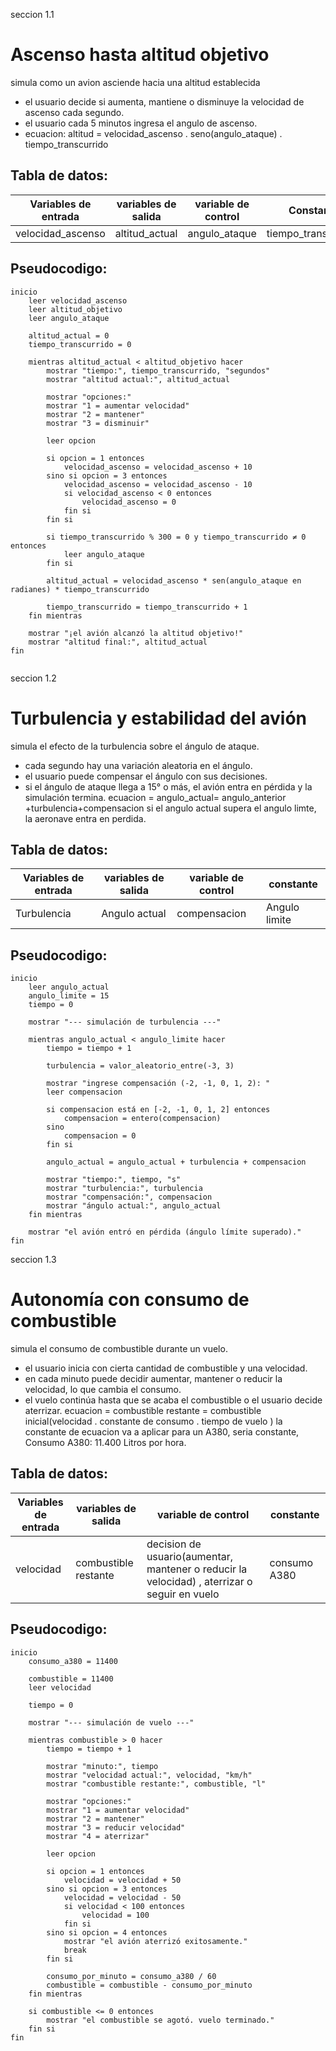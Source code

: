  seccion 1.1 
 # Ascenso hasta altitud objetivo

simula como un avion asciende hacia una altitud establecida
- el usuario decide si aumenta, mantiene o disminuye la velocidad de ascenso cada segundo.
- el usuario cada 5 minutos ingresa el angulo de ascenso.
- ecuacion: altitud = velocidad_ascenso . seno(angulo_ataque) . tiempo_transcurrido
## Tabla de datos:

| Variables de entrada | variables de salida | variable de control | Constante |
|----------------------|---------------------|---------------------|-----------|
| velocidad_ascenso | altitud_actual | angulo_ataque | tiempo_transcurrido |

## Pseudocodigo:

``` 
inicio
    leer velocidad_ascenso
    leer altitud_objetivo
    leer angulo_ataque

    altitud_actual = 0
    tiempo_transcurrido = 0

    mientras altitud_actual < altitud_objetivo hacer
        mostrar "tiempo:", tiempo_transcurrido, "segundos"
        mostrar "altitud actual:", altitud_actual

        mostrar "opciones:"
        mostrar "1 = aumentar velocidad"
        mostrar "2 = mantener"
        mostrar "3 = disminuir"

        leer opcion

        si opcion = 1 entonces
            velocidad_ascenso = velocidad_ascenso + 10
        sino si opcion = 3 entonces
            velocidad_ascenso = velocidad_ascenso - 10
            si velocidad_ascenso < 0 entonces
                velocidad_ascenso = 0
            fin si
        fin si

        si tiempo_transcurrido % 300 = 0 y tiempo_transcurrido ≠ 0 entonces
            leer angulo_ataque
        fin si

        altitud_actual = velocidad_ascenso * sen(angulo_ataque en radianes) * tiempo_transcurrido

        tiempo_transcurrido = tiempo_transcurrido + 1
    fin mientras

    mostrar "¡el avión alcanzó la altitud objetivo!"
    mostrar "altitud final:", altitud_actual
fin


```   


seccion 1.2
#  Turbulencia y estabilidad del avión

simula el efecto de la turbulencia sobre el ángulo de ataque.
- cada segundo hay una variación aleatoria en el ángulo.
- el usuario puede compensar el ángulo con sus decisiones.
- si el ángulo de ataque llega a 15° o más, el avión entra en pérdida y la simulación termina.
ecuacion = angulo_actual​= angulo_anterior​+turbulencia+compensacion
si el angulo actual supera el angulo limte, la aeronave entra en perdida.
## Tabla de datos:

| Variables de entrada | variables de salida | variable de control |constante|
|----------------------|---------------------|---------------------|---------|
|Turbulencia  | Angulo actual | compensacion | Angulo limite |

## Pseudocodigo:

```  
inicio
    leer angulo_actual
    angulo_limite = 15
    tiempo = 0

    mostrar "--- simulación de turbulencia ---"

    mientras angulo_actual < angulo_limite hacer
        tiempo = tiempo + 1

        turbulencia = valor_aleatorio_entre(-3, 3)

        mostrar "ingrese compensación (-2, -1, 0, 1, 2): "
        leer compensacion

        si compensacion está en [-2, -1, 0, 1, 2] entonces
            compensacion = entero(compensacion)
        sino
            compensacion = 0
        fin si

        angulo_actual = angulo_actual + turbulencia + compensacion

        mostrar "tiempo:", tiempo, "s"
        mostrar "turbulencia:", turbulencia
        mostrar "compensación:", compensacion
        mostrar "ángulo actual:", angulo_actual
    fin mientras

    mostrar "el avión entró en pérdida (ángulo límite superado)."
fin

```  
seccion 1.3
# Autonomía con consumo de combustible

simula el consumo de combustible durante un vuelo.
- el usuario inicia con cierta cantidad de combustible y una velocidad.
- en cada minuto puede decidir aumentar, mantener o reducir la velocidad, lo que cambia el consumo.
- el vuelo continúa hasta que se acaba el combustible o el usuario decide aterrizar.
ecuacion = combustible restante = combustible inicial(velocidad . constante de consumo . tiempo de vuelo )
la constante de ecuacion va a aplicar para un A380, seria constante, Consumo A380: 11.400 Litros por hora.
## Tabla de datos:

| Variables de entrada | variables de salida | variable de control | constante |
|----------------------|---------------------|---------------------|-----------|
| velocidad | combustible restante | decision de usuario(aumentar, mantener o reducir la velocidad)   , aterrizar o seguir en vuelo | consumo A380 |

## Pseudocodigo:

```
inicio
    consumo_a380 = 11400

    combustible = 11400
    leer velocidad

    tiempo = 0

    mostrar "--- simulación de vuelo ---"

    mientras combustible > 0 hacer
        tiempo = tiempo + 1

        mostrar "minuto:", tiempo
        mostrar "velocidad actual:", velocidad, "km/h"
        mostrar "combustible restante:", combustible, "l"

        mostrar "opciones:"
        mostrar "1 = aumentar velocidad"
        mostrar "2 = mantener"
        mostrar "3 = reducir velocidad"
        mostrar "4 = aterrizar"

        leer opcion

        si opcion = 1 entonces
            velocidad = velocidad + 50
        sino si opcion = 3 entonces
            velocidad = velocidad - 50
            si velocidad < 100 entonces
                velocidad = 100
            fin si
        sino si opcion = 4 entonces
            mostrar "el avión aterrizó exitosamente."
            break
        fin si

        consumo_por_minuto = consumo_a380 / 60
        combustible = combustible - consumo_por_minuto
    fin mientras

    si combustible <= 0 entonces
        mostrar "el combustible se agotó. vuelo terminado."
    fin si
fin

```
